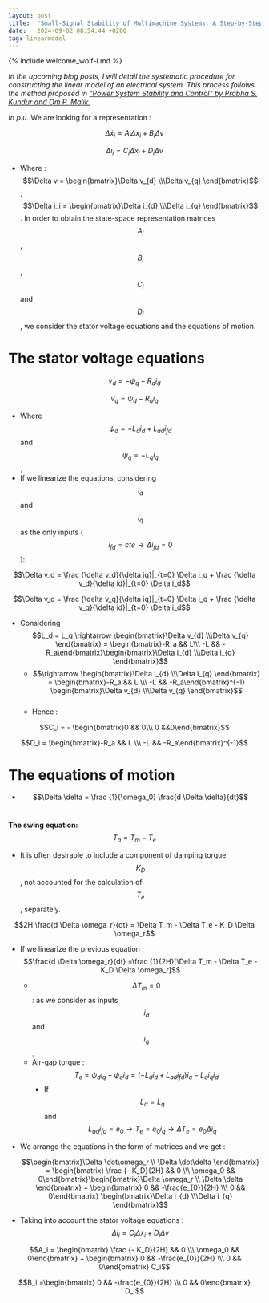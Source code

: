 ```yaml
---
layout: post
title:  "Small-Signal Stability of Multimachine Systems: A Step-by-Step Guide. Generator represented by the classical model."
date:   2024-09-02 08:54:44 +0200
tag: linearmodel
---
```

{% include welcome_wolf-i.md %}

*In the upcoming blog posts, I will detail the systematic procedure for constructing the linear model of an electrical system. This process follows the method proposed in ["Power System Stability and Control" by Prabha S. Kundur and Om P. Malik.](https://www.accessengineeringlibrary.com/content/book/9781260473544)*

*In p.u.*
We are looking for a representation :

$$\Delta \dot{x}_i = A_i \Delta x_i + B_i \Delta v$$

$$\Delta i_i = C_i \Delta x_i + D_i \Delta v$$

- Where : $$\Delta v = \begin{bmatrix}\Delta v_{d} \\\Delta v_{q} \end{bmatrix}$$ ; $$\Delta i_i = \begin{bmatrix}\Delta i_{d} \\\Delta i_{q} \end{bmatrix}$$ .
In order to obtain the state-space representation matrices $$A_i$$ , $$B_i$$ , $$C_i$$ and $$D_i$$ , we consider the stator voltage equations and the equations of motion.


# The stator voltage equations

$$v_d= -\psi_q -R_a i_d$$

$$v_q = \psi_d -R_a i_q$$

- Where $$\psi_d = -L_di_d + L_{ad} i_{fd}$$ and $$\psi_q = -L_q i_q$$ .
- If we linearize the equations, considering $$i_d$$ and $$i_q$$ as the only inputs ( $$i_{fd} = cte \rightarrow \Delta i_{fd} = 0$$ ):

$$\Delta v_d = \frac {\delta v_d}{\delta iq}|_{t=0} \Delta i_q + \frac {\delta v_d}{\delta id}|_{t=0} \Delta i_d$$

$$\Delta v_q = \frac {\delta v_q}{\delta iq}|_{t=0} \Delta i_q + \frac {\delta v_q}{\delta id}|_{t=0} \Delta i_d$$

- Considering $$L_d = L_q \rightarrow \begin{bmatrix}\Delta v_{d} \\\Delta v_{q} \end{bmatrix} = \begin{bmatrix}-R_a && L\\\ -L && -R_a\end{bmatrix}\begin{bmatrix}\Delta i_{d} \\\Delta i_{q} \end{bmatrix}$$
	- $$\rightarrow \begin{bmatrix}\Delta i_{d} \\\Delta i_{q} \end{bmatrix} = \begin{bmatrix}-R_a && L \\\ -L && -R_a\end{bmatrix}^{-1} \begin{bmatrix}\Delta v_{d} \\\Delta v_{q} \end{bmatrix}$$ &nbsp;
	- Hence : 

$$C_i = - \begin{bmatrix}0 && 0\\\ 0 &&0\end{bmatrix}$$

$$D_i = \begin{bmatrix}-R_a && L \\\ -L && -R_a\end{bmatrix}^{-1}$$


# The equations of motion
- $$\Delta \delta = \frac {1}{\omega_0} \frac{d \Delta \delta}{dt}$$&nbsp;

**The swing equation:** $$T_a = T_m - T_e$$
- It is often desirable to include a component of damping torque $$K_D$$ , not accounted for the calculation of $$T_e$$ , separately.

$$2H \frac{d \Delta \omega_r}{dt} = \Delta T_m - \Delta T_e - K_D \Delta \omega_r$$

- If we linearize the previous equation : $$\frac{d \Delta \omega_r}{dt} =\frac {1}{2H}[\Delta T_m - \Delta T_e - K_D \Delta \omega_r]$$
    - $$\Delta T_m = 0$$ : as we consider as inputs $$i_d$$ and $$i_q$$ .
    - Air-gap torque : $$T_e = \psi_d i_q - \psi_q i_d = (-L_di_d + L_{ad} i_{fd})i_q - L_q i_q i_d$$
        - If $$L_d = L_q$$ and $$L_{ad} i_{fd} = e_0 \rightarrow T_e = e_0 i_q \rightarrow \Delta T_e = e_0 \Delta i_q$$
- We arrange the equations in the form of matrices and we get :

    $$\begin{bmatrix}\Delta \dot\omega_r \\ \Delta \dot\delta \end{bmatrix} = \begin{bmatrix} \frac {- K_D}{2H} && 0 \\\ \omega_0 && 0\end{bmatrix}\begin{bmatrix}\Delta \omega_r \\ \Delta \delta \end{bmatrix} + \begin{bmatrix} 0 && -\frac{e_{0}}{2H} \\\ 0 && 0\end{bmatrix} \begin{bmatrix}\Delta i_{d} \\\Delta i_{q} \end{bmatrix}$$

- Taking into account the stator voltage equations : $$\Delta i_i = C_i \Delta x_i + D_i \Delta v$$

$$A_i = \begin{bmatrix} \frac {- K_D}{2H} && 0 \\\ \omega_0 && 0\end{bmatrix} + \begin{bmatrix} 0 && -\frac{e_{0}}{2H} \\\ 0 && 0\end{bmatrix} C_i$$

$$B_i =\begin{bmatrix} 0 && -\frac{e_{0}}{2H} \\\ 0 && 0\end{bmatrix} D_i$$
